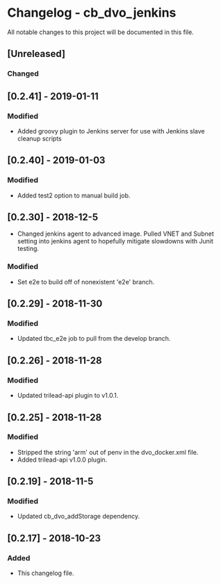 # Changelog - cb_dvo_jenkins

All notable changes to this project will be documented in this file.

## [Unreleased]

### Changed

## [0.2.41] - 2019-01-11

### Modified

- Added groovy plugin to Jenkins server for use with Jenkins slave cleanup scripts

## [0.2.40] - 2019-01-03

### Modified

- Added test2 option to manual build job.

## [0.2.30] - 2018-12-5

- Changed jenkins agent to advanced image. Pulled VNET and Subnet setting into jenkins agent to hopefully mitigate slowdowns with Junit testing.

### Modified

- Set e2e to build off of nonexistent 'e2e' branch.

## [0.2.29] - 2018-11-30

### Modified

- Updated tbc_e2e job to pull from the develop branch.

## [0.2.26] - 2018-11-28

### Modified

- Updated trilead-api plugin to v1.0.1.

## [0.2.25] - 2018-11-28

### Modified

- Stripped the string 'arm' out of penv in the dvo_docker.xml file.
- Added trilead-api v1.0.0 plugin.

## [0.2.19] - 2018-11-5

### Modified

- Updated cb_dvo_addStorage dependency.

## [0.2.17] - 2018-10-23

### Added

- This changelog file.
